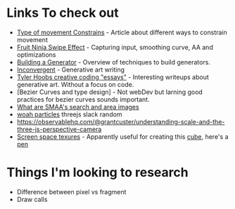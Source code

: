 
# Links To check out
- [Type of movement Constrains](https://zalo.github.io/blog/constraints/) - Article about different ways to constrain movement 
- [Fruit Ninja Swipe Effect](https://github.com/mattdesl/lwjgl-basics/wiki/LibGDX-Finger-Swipe#5-anti-aliasing-and-stroke-effects) - Capturing input, smoothing curve, AA and optimizations 
- [Building a Generator](http://www.galaxykate.com/blog/generator.html) - Overview of techniques to build generators. 
- [Inconvergent](https://inconvergent.net/#writing) - Generative art writing
- [Tyler Hoobs creative coding "essays"](https://tylerxhobbs.com/essays) - Interesting writeups about generative art. Without a focus on code.
- [Bezier Curves and type design] - Not webDev but larning good practices for bezier curves sounds important.
- [What are SMAA's search and area images](https://github.com/vanruesc/postprocessing/issues/74) 
- [woah particles](https://observablehq.com/@rreusser/2d-n-body-gravity-with-poissons-equation) threejs slack random
- https://observablehq.com/@grantcuster/understanding-scale-and-the-three-js-perspective-camera
- [Screen space texures](https://www.ronja-tutorials.com/2019/01/20/screenspace-texture.html) - Apparently useful for creating this [cube](https://twitter.com/st8rmi/status/1172264128972492802), here's a [pen](https://codepen.io/marco_fugaro/pen/gOOwLeG?editors=0010)
# Things I'm looking to research
- Difference between pixel vs fragment
- Draw calls
